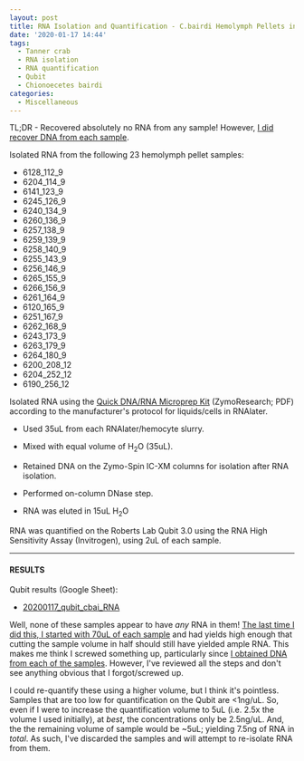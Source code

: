```yaml
---
layout: post
title: RNA Isolation and Quantification - C.bairdi Hemolymph Pellets in RNAlater
date: '2020-01-17 14:44'
tags:
  - Tanner crab
  - RNA isolation
  - RNA quantification
  - Qubit
  - Chionoecetes bairdi
categories:
  - Miscellaneous
---
```

TL;DR - Recovered absolutely no RNA from any sample! However, [I did recover DNA from each sample]().


Isolated RNA from the following 23 hemolymph pellet samples:

-  6128_112_9
-  6204_114_9
-  6141_123_9
-  6245_126_9
-  6240_134_9
-  6260_136_9
-  6257_138_9
-  6259_139_9
-  6258_140_9
-  6255_143_9
-  6256_146_9
-  6265_155_9
-  6266_156_9
-  6261_164_9
-  6120_165_9
-  6251_167_9
-  6262_168_9
-  6243_173_9
-  6263_179_9
-  6264_180_9
-  6200_208_12
-  6204_252_12
-  6190_256_12

Isolated RNA using the [Quick DNA/RNA Microprep Kit](https://github.com/RobertsLab/resources/blob/master/protocols/Commercial_Protocols/ZymoResearch_quick-dna-rna_microprep_plus_kit_20190411.pdf) (ZymoResearch; PDF) according to the manufacturer's protocol for liquids/cells in RNAlater.

- Used 35uL from each RNAlater/hemocyte slurry.

- Mixed with equal volume of H<sub>2</sub>O (35uL).

- Retained DNA on the Zymo-Spin IC-XM columns for isolation after RNA isolation.

- Performed on-column DNase step.

- RNA was eluted in 15uL H<sub>2</sub>O

RNA was quantified on the Roberts Lab Qubit 3.0 using the RNA High Sensitivity Assay (Invitrogen), using 2uL of each sample.

---

#### RESULTS

Qubit results (Google Sheet):

- [20200117_qubit_cbai_RNA](https://docs.google.com/spreadsheets/d/1e4jrYEv5deHTEYwihof7CRzfuP8hArA8qCwRXtLjPEQ/edit?usp=sharing)

Well, none of these samples appear to have _any_ RNA in them! [The last time I did this, I started with 70uL of each sample](https://robertslab.github.io/sams-notebook/2019/04/30/RNA-Isolation-and-Quantification-C.bairdi-Hemolymph-Pellet-in-RNAlater.html) and had yields high enough that cutting the sample volume in half should still have yielded ample RNA. This makes me think I screwed something up, particularly since [I obtained DNA from each of the samples](). However, I've reviewed all the steps and don't see anything obvious that I forgot/screwed up.

I could re-quantify these using a higher volume, but I think it's pointless. Samples that are too low for quantification on the Qubit are <1ng/uL. So, even if I were to increase the quantification volume to 5uL (i.e. 2.5x the volume I used initially), at _best_, the concentrations only be 2.5ng/uL. And, the the remaining volume of sample would be ~5uL; yielding 7.5ng of RNA in _total_. As such, I've discarded the samples and will attempt to re-isolate RNA from them.
